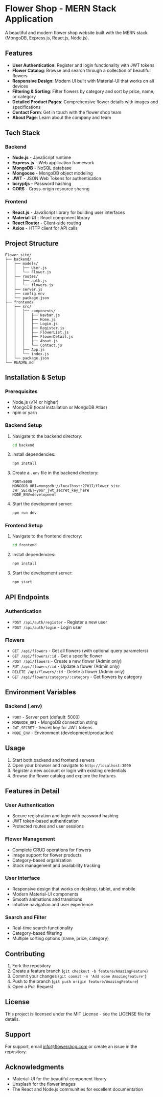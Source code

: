 # Flower Shop - MERN Stack Application

A beautiful and modern flower shop website built with the MERN stack (MongoDB, Express.js, React.js, Node.js).

## Features

- **User Authentication**: Register and login functionality with JWT tokens
- **Flower Catalog**: Browse and search through a collection of beautiful flowers
- **Responsive Design**: Modern UI built with Material-UI that works on all devices
- **Filtering & Sorting**: Filter flowers by category and sort by price, name, or category
- **Detailed Product Pages**: Comprehensive flower details with images and specifications
- **Contact Form**: Get in touch with the flower shop team
- **About Page**: Learn about the company and team

## Tech Stack

### Backend
- **Node.js** - JavaScript runtime
- **Express.js** - Web application framework
- **MongoDB** - NoSQL database
- **Mongoose** - MongoDB object modeling
- **JWT** - JSON Web Tokens for authentication
- **bcryptjs** - Password hashing
- **CORS** - Cross-origin resource sharing

### Frontend
- **React.js** - JavaScript library for building user interfaces
- **Material-UI** - React component library
- **React Router** - Client-side routing
- **Axios** - HTTP client for API calls

## Project Structure

```
Flower_site/
├── backend/
│   ├── models/
│   │   ├── User.js
│   │   └── Flower.js
│   ├── routes/
│   │   ├── auth.js
│   │   └── flowers.js
│   ├── server.js
│   ├── config.env
│   └── package.json
├── frontend/
│   ├── src/
│   │   ├── components/
│   │   │   ├── Navbar.js
│   │   │   ├── Home.js
│   │   │   ├── Login.js
│   │   │   ├── Register.js
│   │   │   ├── FlowerList.js
│   │   │   ├── FlowerDetail.js
│   │   │   ├── About.js
│   │   │   └── Contact.js
│   │   ├── App.js
│   │   └── index.js
│   └── package.json
└── README.md
```

## Installation & Setup

### Prerequisites
- Node.js (v14 or higher)
- MongoDB (local installation or MongoDB Atlas)
- npm or yarn

### Backend Setup

1. Navigate to the backend directory:
   ```bash
   cd backend
   ```

2. Install dependencies:
   ```bash
   npm install
   ```

3. Create a `.env` file in the backend directory:
   ```
   PORT=5000
   MONGODB_URI=mongodb://localhost:27017/flower_site
   JWT_SECRET=your_jwt_secret_key_here
   NODE_ENV=development
   ```

4. Start the development server:
   ```bash
   npm run dev
   ```

### Frontend Setup

1. Navigate to the frontend directory:
   ```bash
   cd frontend
   ```

2. Install dependencies:
   ```bash
   npm install
   ```

3. Start the development server:
   ```bash
   npm start
   ```

## API Endpoints

### Authentication
- `POST /api/auth/register` - Register a new user
- `POST /api/auth/login` - Login user

### Flowers
- `GET /api/flowers` - Get all flowers (with optional query parameters)
- `GET /api/flowers/:id` - Get a specific flower
- `POST /api/flowers` - Create a new flower (Admin only)
- `PUT /api/flowers/:id` - Update a flower (Admin only)
- `DELETE /api/flowers/:id` - Delete a flower (Admin only)
- `GET /api/flowers/category/:category` - Get flowers by category

## Environment Variables

### Backend (.env)
- `PORT` - Server port (default: 5000)
- `MONGODB_URI` - MongoDB connection string
- `JWT_SECRET` - Secret key for JWT tokens
- `NODE_ENV` - Environment (development/production)

## Usage

1. Start both backend and frontend servers
2. Open your browser and navigate to `http://localhost:3000`
3. Register a new account or login with existing credentials
4. Browse the flower catalog and explore the features

## Features in Detail

### User Authentication
- Secure registration and login with password hashing
- JWT token-based authentication
- Protected routes and user sessions

### Flower Management
- Complete CRUD operations for flowers
- Image support for flower products
- Category-based organization
- Stock management and availability tracking

### User Interface
- Responsive design that works on desktop, tablet, and mobile
- Modern Material-UI components
- Smooth animations and transitions
- Intuitive navigation and user experience

### Search and Filter
- Real-time search functionality
- Category-based filtering
- Multiple sorting options (name, price, category)

## Contributing

1. Fork the repository
2. Create a feature branch (`git checkout -b feature/AmazingFeature`)
3. Commit your changes (`git commit -m 'Add some AmazingFeature'`)
4. Push to the branch (`git push origin feature/AmazingFeature`)
5. Open a Pull Request

## License

This project is licensed under the MIT License - see the LICENSE file for details.

## Support

For support, email info@flowershop.com or create an issue in the repository.

## Acknowledgments

- Material-UI for the beautiful component library
- Unsplash for the flower images
- The React and Node.js communities for excellent documentation
